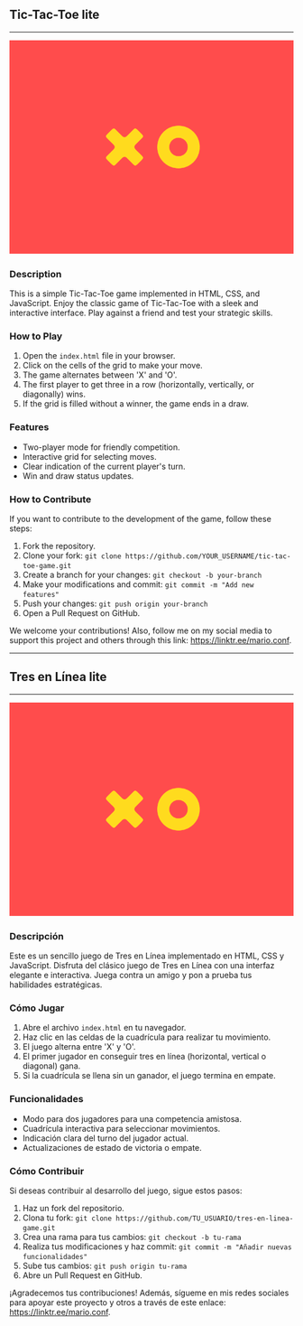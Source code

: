 ## Tic-Tac-Toe lite

---

![Tic-Tac-Toe](/src/main.png)

### Description

This is a simple Tic-Tac-Toe game implemented in HTML, CSS, and JavaScript. Enjoy the classic game of Tic-Tac-Toe with a sleek and interactive interface. Play against a friend and test your strategic skills.

### How to Play

1. Open the `index.html` file in your browser.
2. Click on the cells of the grid to make your move.
3. The game alternates between 'X' and 'O'.
4. The first player to get three in a row (horizontally, vertically, or diagonally) wins.
5. If the grid is filled without a winner, the game ends in a draw.

### Features

- Two-player mode for friendly competition.
- Interactive grid for selecting moves.
- Clear indication of the current player's turn.
- Win and draw status updates.

### How to Contribute

If you want to contribute to the development of the game, follow these steps:

1. Fork the repository.
2. Clone your fork: `git clone https://github.com/YOUR_USERNAME/tic-tac-toe-game.git`
3. Create a branch for your changes: `git checkout -b your-branch`
4. Make your modifications and commit: `git commit -m "Add new features"`
5. Push your changes: `git push origin your-branch`
6. Open a Pull Request on GitHub.

We welcome your contributions! Also, follow me on my social media to support this project and others through this link: https://linktr.ee/mario.conf.

---

## Tres en Línea lite

---

![Tres en Línea](/src/main.png)

### Descripción

Este es un sencillo juego de Tres en Línea implementado en HTML, CSS y JavaScript. Disfruta del clásico juego de Tres en Línea con una interfaz elegante e interactiva. Juega contra un amigo y pon a prueba tus habilidades estratégicas.

### Cómo Jugar

1. Abre el archivo `index.html` en tu navegador.
2. Haz clic en las celdas de la cuadrícula para realizar tu movimiento.
3. El juego alterna entre 'X' y 'O'.
4. El primer jugador en conseguir tres en línea (horizontal, vertical o diagonal) gana.
5. Si la cuadrícula se llena sin un ganador, el juego termina en empate.

### Funcionalidades

- Modo para dos jugadores para una competencia amistosa.
- Cuadrícula interactiva para seleccionar movimientos.
- Indicación clara del turno del jugador actual.
- Actualizaciones de estado de victoria o empate.

### Cómo Contribuir

Si deseas contribuir al desarrollo del juego, sigue estos pasos:

1. Haz un fork del repositorio.
2. Clona tu fork: `git clone https://github.com/TU_USUARIO/tres-en-linea-game.git`
3. Crea una rama para tus cambios: `git checkout -b tu-rama`
4. Realiza tus modificaciones y haz commit: `git commit -m "Añadir nuevas funcionalidades"`
5. Sube tus cambios: `git push origin tu-rama`
6. Abre un Pull Request en GitHub.

¡Agradecemos tus contribuciones! Además, sígueme en mis redes sociales para apoyar este proyecto y otros a través de este enlace: https://linktr.ee/mario.conf.
